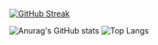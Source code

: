 [![GitHub Streak](http://github-readme-streak-stats.herokuapp.com?user=Aur0nd&theme=blux&hide_border=true)](https://git.io/streak-stats)

![Anurag's GitHub stats](https://github-readme-stats.vercel.app/api?username=Aur0nd&count_private=true&hide=contribs,prs&show_icons=true&theme=blue-green) ![Top Langs](https://github-readme-stats.vercel.app/api/top-langs/?username=Aur0nd&theme=blue-green&hide=css,JavaScript,html,TypeScript)


